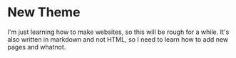 # New Theme

I'm just learning how to make websites, so this will be rough for a while. It's also written in markdown and not HTML, so I need to learn how to add new pages and whatnot.
